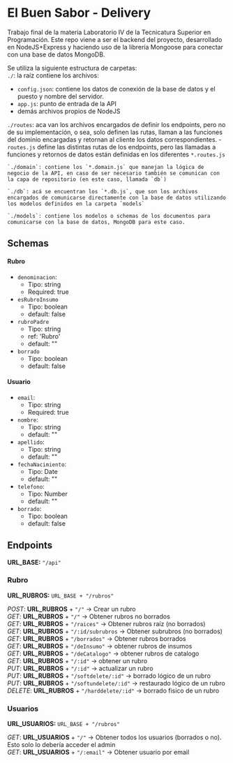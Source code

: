 # El Buen Sabor - Delivery
Trabajo final de la materia Laboratorio IV de la Tecnicatura Superior en Programación.
Este repo viene a ser el backend del proyecto, desarrollado en NodeJS+Express y haciendo uso de la librería Mongoose para conectar con una base de datos MongoDB.

Se utiliza la siguiente estructura de carpetas:  
`./`: la raíz contiene los archivos:
  - `config.json`: contiene los datos de conexión de la base de datos y el puesto y nombre del servidor.
  - `app.js`: punto de entrada de la API
  - demás archivos propios de NodeJS

  `./routes`: aca van los archivos encargados de definir los endpoints, pero no de su implementación, o sea, solo definen las rutas, llaman a las funciones del dominio encargadas y retornan al cliente los datos correspondientes.
    - `routes.js` define las distintas rutas de los endpoints, pero las llamadas a funciones y retornos de datos están definidas en los diferentes `*.routes.js`

    `./domain`: contiene los `*.domain.js` que manejan la lógica de negocio de la API, en caso de ser necesario también se comunican con la capa de repositorio (en este caso, llamada `db`)

    `./db`: acá se encuentran los `*.db.js`, que son los archivos encargados de comunicarse directamente con la base de datos utilizando los modelos definidos en la carpeta `models`

    `./models`: contiene los modelos o schemas de los documentos para comunicarse con la base de datos, MongoDB para este caso.
## Schemas
#### Rubro
  - `denominacion`:
    - Tipo: string
    - Required: true
  - `esRubroInsumo`
    - Tipo: boolean
    - default: false
  - `rubroPadre`
    - Tipo: string
    - ref: 'Rubro'
    - default: ""
  - `borrado`
    - Tipo: boolean
    - default: false
#### Usuario
  - `email`:
    - Tipo: string
    - Required: true
  - `nombre`:
    - Tipo: string
    - default: ""
  - `apellido`:
    - Tipo: string
    - default: ""
  - `fechaNacimiento`:
    - Tipo: Date
    - default: ""
  - `telefono`:
    - Tipo: Number
    - default: ""
  - `borrado`:
    - Tipo: boolean
    - default: false

## Endpoints
**URL_BASE:** `"/api"`
### Rubro
**URL_RUBROS:** `URL_BASE + "/rubros"`  

*POST*: **URL_RUBROS** + `"/"` -> Crear un rubro  
*GET*: **URL_RUBROS** + `"/"` -> Obtener rubros no borrados  
*GET*: **URL_RUBROS** + `"/raices"` -> Obtener rubros raíz (no borrados)   
*GET*: **URL_RUBROS** + `"/:id/subrubros` -> Obtener subrubros (no borrados)  
*GET*: **URL_RUBROS** + `"/borrados"` -> Obtener rubros borrados  
*GET*: **URL_RUBROS** + `"/deInsumo"` -> obtener rubros de insumos  
*GET*: **URL_RUBROS** + `"/deCatalogo"` -> obtener rubros de catalogo  
*GET*: **URL_RUBROS** + `"/:id"` -> obtener un rubro  
*PUT*: **URL_RUBROS** + `"/:id"` -> actualizar un rubro  
*PUT*: **URL_RUBROS** + `"/softdelete/:id"` -> borrado lógico de un rubro  
*PUT*: **URL_RUBROS** + `"/softundelete/:id"` -> restaurado lógico de un rubro  
*DELETE*: **URL_RUBROS** + `"/harddelete/:id"` -> borrado fisico de un rubro  

### Usuarios
**URL_USUARIOS:** `URL_BASE + "/rubros"`  

*GET*: **URL_USUARIOS** + `"/"` -> Obtener todos los usuarios (borrados o no). Esto solo lo debería acceder el admin  
*GET*: **URL_USUARIOS** + `"/:email"` -> Obtener usuario por email  

